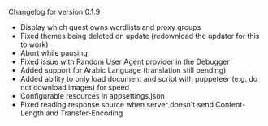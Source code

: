 Changelog for version 0.1.9

- Display which guest owns wordlists and proxy groups
- Fixed themes being deleted on update (redownload the updater for this to work)
- Abort while pausing
- Fixed issue with Random User Agent provider in the Debugger
- Added support for Arabic Language (translation still pending)
- Added ability to only load document and script with puppeteer (e.g. do not download images) for speed
- Configurable resources in appsettings.json
- Fixed reading response source when server doesn't send Content-Length and Transfer-Encoding